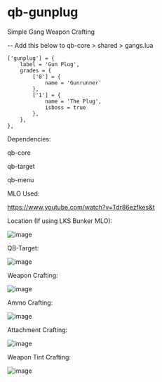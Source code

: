 # qb-gunplug

Simple Gang Weapon Crafting

-- Add this below to qb-core > shared > gangs.lua

    ['gunplug'] = {
		label = 'Gun Plug',
		grades = {
            ['0'] = {
                name = 'Gunrunner'
            },
            ['1'] = {
                name = 'The Plug',
                isboss = true
            },
        },
	},

Dependencies: 

qb-core

qb-target

qb-menu


MLO Used: 

https://www.youtube.com/watch?v=Tdr86ezfkes&t


Location (If using LKS Bunker MLO):

![image](https://i.ibb.co/2ZwpWGd/Location.png)

QB-Target:

![image](https://i.ibb.co/9bdPLHc/Crafting-Menu.png)

Weapon Crafting:

![image](https://i.ibb.co/JtCk5s7/Weapon-Crafting.png)

Ammo Crafting:

![image](https://i.ibb.co/ZJmkb4M/Ammo-Crafting.png)

Attachment Crafting:

![image](https://i.ibb.co/m8rPyH6/Attachment-Crafting.png)

Weapon Tint Crafting:

![image](https://i.ibb.co/cCTSCyv/Weapon-Tint-Crafting.png)

